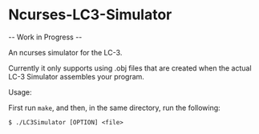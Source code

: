 # Ncurses-LC3-Simulator

-- Work in Progress --

An ncurses simulator for the LC-3.

Currently it only supports using .obj files that are created when the actual LC-3 Simulator assembles your program.

Usage:

First run `make`, and then, in the same directory, run the following:

```shell
$ ./LC3Simulator [OPTION] <file>
```
